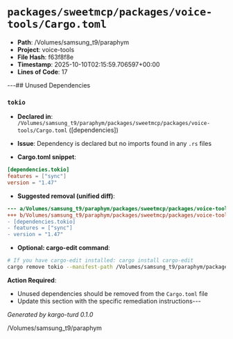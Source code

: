 # `packages/sweetmcp/packages/voice-tools/Cargo.toml`

- **Path**: /Volumes/samsung_t9/paraphym
- **Project**: voice-tools
- **File Hash**: f63f8f8e  
- **Timestamp**: 2025-10-10T02:15:59.706597+00:00  
- **Lines of Code**: 17

---## Unused Dependencies
### `tokio`

- **Declared in**: `/Volumes/samsung_t9/paraphym/packages/sweetmcp/packages/voice-tools/Cargo.toml` ([dependencies])
- **Issue**: Dependency is declared but no imports found in any `.rs` files

- **Cargo.toml snippet**:
```toml
[dependencies.tokio]
features = ["sync"]
version = "1.47"
```

- **Suggested removal (unified diff)**:
```diff
--- a/Volumes/samsung_t9/paraphym/packages/sweetmcp/packages/voice-tools/Cargo.toml
+++ b/Volumes/samsung_t9/paraphym/packages/sweetmcp/packages/voice-tools/Cargo.toml
- [dependencies.tokio]
- features = ["sync"]
- version = "1.47"
```

- **Optional: cargo-edit command**:
```bash
# If you have cargo-edit installed: cargo install cargo-edit
cargo remove tokio --manifest-path /Volumes/samsung_t9/paraphym/packages/sweetmcp/packages/voice-tools/Cargo.toml
```

**Action Required**:
- Unused dependencies should be removed from the `Cargo.toml` file
- Update this section with the specific remediation instructions---

*Generated by kargo-turd 0.1.0*

/Volumes/samsung_t9/paraphym